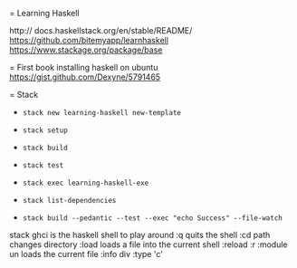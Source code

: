 = Learning Haskell

http:// docs.haskellstack.org/en/stable/README/
https://github.com/bitemyapp/learnhaskell
https://www.stackage.org/package/base

= First book
installing haskell on ubuntu
https://gist.github.com/Dexyne/5791465


= Stack
* `stack new learning-haskell new-template`
* `stack setup`
* `stack build`
* `stack test`
* `stack exec learning-haskell-exe`
* `stack list-dependencies`

* `stack build --pedantic --test --exec "echo Success" --file-watch`


stack ghci is the haskell shell to play around
:q quits the shell
:cd path changes directory
:load <file> loads a file into the current shell
:reload :r
:module un loads the current file
:info div
:type 'c'
